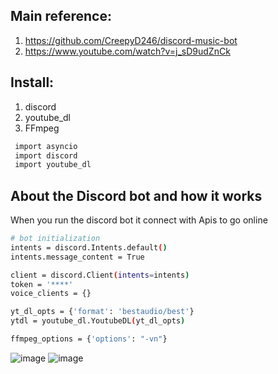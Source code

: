## Main reference: 
   1) https://github.com/CreepyD246/discord-music-bot 
   2) https://www.youtube.com/watch?v=j_sD9udZnCk

## Install:
  1) discord 
  2) youtube_dl 
  3) FFmpeg 
  ```bash
   import asyncio
   import discord
   import youtube_dl
```
## About the Discord bot and how it works
When you run the discord bot it connect with Apis to go online

```bash
# bot initialization
intents = discord.Intents.default()
intents.message_content = True

client = discord.Client(intents=intents)
token = '****'
voice_clients = {}

yt_dl_opts = {'format': 'bestaudio/best'}
ytdl = youtube_dl.YoutubeDL(yt_dl_opts)

ffmpeg_options = {'options': "-vn"}

```
![image](https://user-images.githubusercontent.com/97995173/219145803-11e5a3d4-31d8-438c-8bf0-5b40123b06fe.png)
![image](https://user-images.githubusercontent.com/97995173/219148524-332163e0-a827-4424-824c-b4ebd4573448.png)


